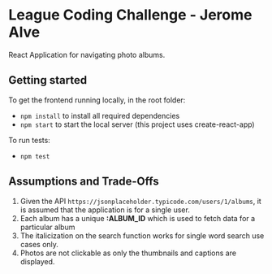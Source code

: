 # League Coding Challenge - Jerome Alve

React Application for navigating photo albums. 

## Getting started

To get the frontend running locally, in the root folder:

- `npm install` to install all required dependencies
- `npm start` to start the local server (this project uses create-react-app)

To run tests:
- `npm test` 


## Assumptions and Trade-Offs

1. Given the API `https://jsonplaceholder.typicode.com/users/1/albums`, it is assumed that the application is for a single user.
2. Each album has a unique **:ALBUM_ID** which is used to fetch data for a particular album
3. The italicization on the search function works for single word search use cases only.
4. Photos are not clickable as only the thumbnails and captions are displayed.
